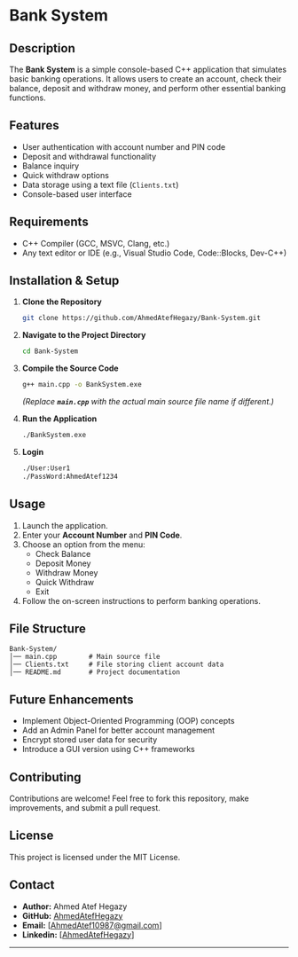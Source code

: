 # Bank System

## Description

The **Bank System** is a simple console-based C++ application that simulates basic banking operations. It allows users to create an account, check their balance, deposit and withdraw money, and perform other essential banking functions.

## Features

- User authentication with account number and PIN code
- Deposit and withdrawal functionality
- Balance inquiry
- Quick withdraw options
- Data storage using a text file (`Clients.txt`)
- Console-based user interface

## Requirements

- C++ Compiler (GCC, MSVC, Clang, etc.)
- Any text editor or IDE (e.g., Visual Studio Code, Code::Blocks, Dev-C++)

## Installation & Setup

1. **Clone the Repository**

   ```sh
   git clone https://github.com/AhmedAtefHegazy/Bank-System.git
   ```

2. **Navigate to the Project Directory**

   ```sh
   cd Bank-System
   ```

3. **Compile the Source Code**

   ```sh
   g++ main.cpp -o BankSystem.exe
   ```

   *(Replace **`main.cpp`** with the actual main source file name if different.)*

4. **Run the Application**

   ```sh
   ./BankSystem.exe
   ```
5. **Login**

   ```sh
   ./User:User1
   ./PassWord:AhmedAtef1234
   ```

## Usage

1. Launch the application.
2. Enter your **Account Number** and **PIN Code**.
3. Choose an option from the menu:
   - Check Balance
   - Deposit Money
   - Withdraw Money
   - Quick Withdraw
   - Exit
4. Follow the on-screen instructions to perform banking operations.

## File Structure

```
Bank-System/
│── main.cpp        # Main source file
│── Clients.txt     # File storing client account data
│── README.md       # Project documentation
```

## Future Enhancements

- Implement Object-Oriented Programming (OOP) concepts
- Add an Admin Panel for better account management
- Encrypt stored user data for security
- Introduce a GUI version using C++ frameworks

## Contributing

Contributions are welcome! Feel free to fork this repository, make improvements, and submit a pull request.

## License

This project is licensed under the MIT License.

## Contact

- **Author:** Ahmed Atef Hegazy
- **GitHub:** [AhmedAtefHegazy](https://github.com/AhmedAtefHegazy)
- **Email:** [[AhmedAtef10987@gmail.com](AhmedAtef10987@gmail.com)]
- **Linkedin:** [[AhmedAtefHegazy](www.linkedin.com/in/ahmed-atef-hegazy)]

---



